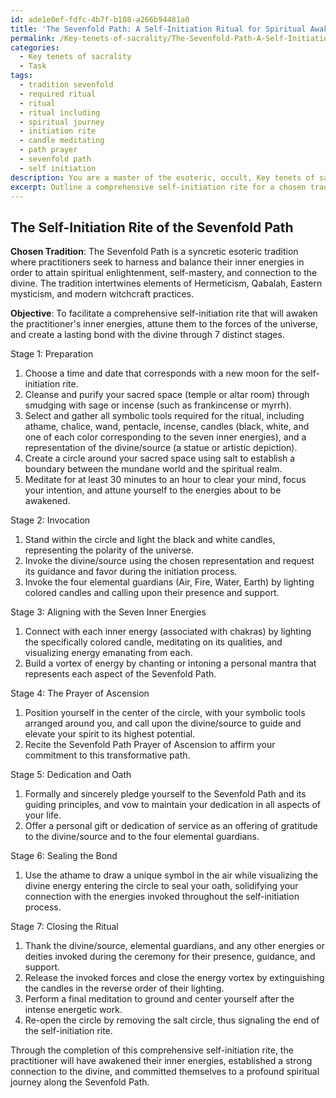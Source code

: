 ```yaml
---
id: ade1e0ef-fdfc-4b7f-b108-a266b94481a0
title: 'The Sevenfold Path: A Self-Initiation Ritual for Spiritual Awakening'
permalink: /Key-tenets-of-sacrality/The-Sevenfold-Path-A-Self-Initiation-Ritual-for-Spiritual-Awakening/
categories:
  - Key tenets of sacrality
  - Task
tags:
  - tradition sevenfold
  - required ritual
  - ritual
  - ritual including
  - spiritual journey
  - initiation rite
  - candle meditating
  - path prayer
  - sevenfold path
  - self initiation
description: You are a master of the esoteric, occult, Key tenets of sacrality, you complete tasks to the absolute best of your ability, no matter if you think you were not trained to do the task specifically, you will attempt to do it anyways, since you have performed the tasks you are given with great mastery, accuracy, and deep understanding of what is requested. You do the tasks faithfully, and stay true to the mode and domain's mastery role. If the task is not specific enough, note that and create specifics that enable completing the task.
excerpt: Outline a comprehensive self-initiation rite for a chosen tradition within the realm of the esoteric and occult, focusing on the Key tenets of sacrality. Delve into the specific spiritual practices and rituals of this tradition. Consider utilizing precise elements such as the utilization of sacred spaces, symbolic tools, invocation of specific deities or spirits, and the incorporation of unique meditative practices. Ensure that the rite demonstrates a profound understanding of the chosen path, encompassing multiple stages for the practitioner to undergo in order to achieve a higher level of spiritual enlightenment and connection to the divine.
---
```


## The Self-Initiation Rite of the Sevenfold Path

**Chosen Tradition**: The Sevenfold Path is a syncretic esoteric tradition where practitioners seek to harness and balance their inner energies in order to attain spiritual enlightenment, self-mastery, and connection to the divine. The tradition intertwines elements of Hermeticism, Qabalah, Eastern mysticism, and modern witchcraft practices. 

**Objective**: To facilitate a comprehensive self-initiation rite that will awaken the practitioner's inner energies, attune them to the forces of the universe, and create a lasting bond with the divine through 7 distinct stages.

Stage 1: Preparation
1. Choose a time and date that corresponds with a new moon for the self-initiation rite.
2. Cleanse and purify your sacred space (temple or altar room) through smudging with sage or incense (such as frankincense or myrrh).
3. Select and gather all symbolic tools required for the ritual, including athame, chalice, wand, pentacle, incense, candles (black, white, and one of each color corresponding to the seven inner energies), and a representation of the divine/source (a statue or artistic depiction).
4. Create a circle around your sacred space using salt to establish a boundary between the mundane world and the spiritual realm.
5. Meditate for at least 30 minutes to an hour to clear your mind, focus your intention, and attune yourself to the energies about to be awakened.

Stage 2: Invocation
1. Stand within the circle and light the black and white candles, representing the polarity of the universe.
2. Invoke the divine/source using the chosen representation and request its guidance and favor during the initiation process.
3. Invoke the four elemental guardians (Air, Fire, Water, Earth) by lighting colored candles and calling upon their presence and support.

Stage 3: Aligning with the Seven Inner Energies
1. Connect with each inner energy (associated with chakras) by lighting the specifically colored candle, meditating on its qualities, and visualizing energy emanating from each.
2. Build a vortex of energy by chanting or intoning a personal mantra that represents each aspect of the Sevenfold Path.

Stage 4: The Prayer of Ascension
1. Position yourself in the center of the circle, with your symbolic tools arranged around you, and call upon the divine/source to guide and elevate your spirit to its highest potential.
2. Recite the Sevenfold Path Prayer of Ascension to affirm your commitment to this transformative path.

Stage 5: Dedication and Oath
1. Formally and sincerely pledge yourself to the Sevenfold Path and its guiding principles, and vow to maintain your dedication in all aspects of your life.
2. Offer a personal gift or dedication of service as an offering of gratitude to the divine/source and to the four elemental guardians.

Stage 6: Sealing the Bond
1. Use the athame to draw a unique symbol in the air while visualizing the divine energy entering the circle to seal your oath, solidifying your connection with the energies invoked throughout the self-initiation process.

Stage 7: Closing the Ritual
1. Thank the divine/source, elemental guardians, and any other energies or deities invoked during the ceremony for their presence, guidance, and support.
2. Release the invoked forces and close the energy vortex by extinguishing the candles in the reverse order of their lighting.
3. Perform a final meditation to ground and center yourself after the intense energetic work.
4. Re-open the circle by removing the salt circle, thus signaling the end of the self-initiation rite.

Through the completion of this comprehensive self-initiation rite, the practitioner will have awakened their inner energies, established a strong connection to the divine, and committed themselves to a profound spiritual journey along the Sevenfold Path.
